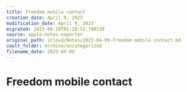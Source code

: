 ```yaml
---
title: Freedom mobile contact
creation_date: April 9, 2023
modification_date: April 9, 2023
migrated: 2025-09-20T01:28:52.780139
source: apple-notes-exporter
original_path: iCloud/Notes/2023-04-09-Freedom mobile contact.md
vault_folder: Archive/uncategorized
filename_date: 2023-04-09
---
```



# Freedom mobile contact 

